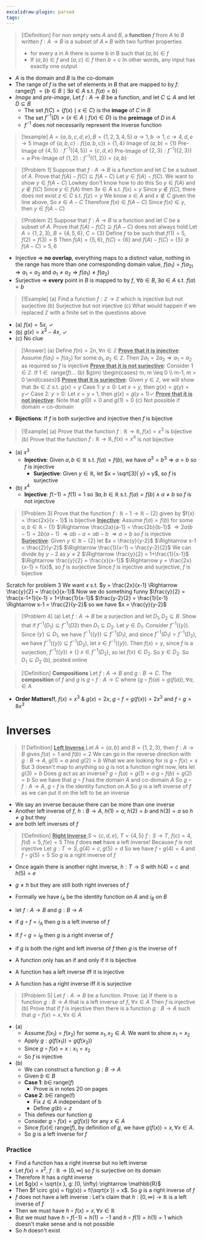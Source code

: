 ```yaml
---
excalidraw-plugin: parsed
tags:
---
```

>[!Definition]
For non empty sets $A$ and $B$, a **function**  $f$ from $A$ to $B$ written $f:A \rightarrow B$ is a subset of $A\times B$ with two further properties
>- for every a in A there is some b in B such that $(a,b) \in f$
>- If $(a,b) \in f \text{ and } (a,c) \in f \text{ then } b = c$
>In other words, any input has exactly one output

- $A$ is the domain and $B$ is the co-domain
- The range of $f$ is the set of elements in $B$ that are mapped to by 
  $f$: range($f$) $= \{ b\in B \mid \exists a\in A \text{ s.t. } f(a) = b \}$
 - *Image* and *pre-image*, Let $f: A \rightarrow B$  be a function, and let $C \subseteq A$ and let $D\subseteq B$ 
	 - The set $f(C) = \{ f(x) \mid x \in C \}$ is the **image** of $C$ in $B$
	 - The set $f^{-1}(D) = \{ x \in A \mid f(x)\in D \}$ is the **preimage** of $D$ in $A$
	 - $f^{-1}$ does not necessarily represent the inverse function
>[!example] 
>$A = \{ a,b,c,d,e \}, B = \{ 1,2,3,4,5 \}$
>$a \rightarrow 1, b \rightarrow 1, c \rightarrow 4, d,e \rightarrow 5$
>Image of $\{ a,b,c \}:f(\{ a,b,c \}) = \{ 1,4 \}$
>Image of $(a,b) = \{ 1 \}$
>Pre-Image of $\{ 4,5 \}:f^{-1}(\{ 4,5 \}) = \{ c,d,e \}$
>Pre-Image of $\{ 2,3 \}:f^{-1}(\{ 2,3 \}) = \varnothing$
>Pre-Image of $\{ 1,2 \}:f^{-1}(\{ 1,2 \}) = \{ a,b \}$

>[!Problem 1]
>Suppose that $f:A\rightarrow B$ is a function and let $C$ be a subset of $A$. Prove that $f(A) - f(C) \subseteq f(A-C)$
>Let $y \in f(A) - f(C)$. We want to show $y \in f(A-C)$ Lowkey don't know how to do this
>So  $y \in f(A) \text{ and } y \not\in f(C)$
>Since $y\in f(A) \text{ then } \exists x \in A \text{ s.t. } f(x) = y$
>Since $y \not\in f(C)$, there does not exist $z\in C$ s.t. $f(z) = y$
>We know $x\in A$ and $x\not\in C$ given the line above, So $x \in A-C$
>Therefore $f(x) \in f(A-C)$
>Since $f(x) \in y$, then $y\in f(A-C)$

>[!Problem 2]
>Suppose that $f:A\rightarrow B$ is a function and let $C$ be a subset of $A$.
>Prove that $f(A) - f(C) \supseteq f(A-C)$ does not always hold
>Let $A = \{ 1,2,3 \}$, $B = \{ 4,5,6 \}$, $C = \{ 3 \}$
>Define $f$ to be such that $f(1) = 5, f(2) = f(3) = 6$
>Then $f(A) = \{ 5,6 \}$, $f(C) = \{ 6 \}$ and $f(A) - f(C) = \{ 5 \} \not\supset f(A-C) = {5,6}$
- Injective $\Rightarrow$ **no overlap**, everything maps to a distinct value, nothing in the range has more than one corresponding domain value, $f(a_{1}) = f(a_{2)} \Rightarrow a_{1} = a_2$ and $a_{1}\neq a_{2} \Rightarrow f(a_{1}) \neq f(a_{2})$
- Surjective $\Rightarrow$ **every** point in $B$ is mapped to by $f$, $\forall b \in B, \exists a \in A \text{ s.t. } f(a) = b$ 
>[!Example]
>(a) Find a function $f: \mathbb{Z} \rightarrow \mathbb{Z}$ which is injective but not surjective
>(b) Surjective but not injective
>(c) What would happen if we replaced $\mathbb{Z}$ with a finite set in the questions above

- (a) $f(x) = 5x$, $\checkmark$
- (b) $g(x) = x^3-4x$, $\checkmark$
- (c) No clue
>[!Answer]
>(a) Define $f(n) = 2n, \forall n \in \mathbb{Z}$ 
><u>**Prove that it is injective**</u>: Assume $f(a_{1}) = f(a_{2})$ for some $a_{1}, a_{2} \in \mathbb{Z}$. Then $2a_{1} = 2a_{2} \Rightarrow a_{1} = a_{2}$ as required so $f$ is injective
><u>**Prove that it is not surjective**</u>: Consider $1 \in \mathbb{Z}$. If $1 \in \text{ range}(f)\dots$
>(b) $g(m) \begin{cases} m, m \leq 0 \\ m-1, m > 0 \end{cases}$ 
><u>**Prove that it is surjective**</u>: Given $y \in \mathbb{Z}$, we will show that $\exists x\in \mathbb{Z}$ s.t. $g(x) = y$
> Case 1: $y \leq 0$: Let $x = y$, then $g(x) = g(y) = y \checkmark$ 
> Case 2: $y > 0$: Let $x = y+1$, then $g(x) = g(y+1) \checkmark$
> <u>**Prove that it is not injective**</u>: Note that $g(0) = 0$ and $g(1) = 0$
>(c) Not possible if domain $=$ co-domain
- **Bijections**: If $f$ is both surjective and injective then $f$ is bijective
>[!Example]
>(a) Prove that the function $f: \mathbb{R} \rightarrow \mathbb{R}, f(x) = x^3$ is bijective
>(b) Prove that the function $f: \mathbb{R} \rightarrow \mathbb{R}, f(x) = x^4$ is not bijective
- (a) $x^3$
	- **Injective**: Given $a,b \in \mathbb{R}$ s.t. $f(a) = f(b)$, we have $a^{3}= b^{3}\Rightarrow a = b$ so $f$ is injective
		- **Surjective**: Given $y \in \mathbb{R}$, let $x = \sqrt[3]{  y} = y$, so $f$ is surjective
- (b) $x^4$ 
	- **Injective**: $f(-1) = f(1) =1$ so $\exists a,b \in \mathbb{R}$ s.t. $f(a) = f(b) \wedge a \neq b$ so $f$ is not injective
>[!Problem 3]
>Prove that the function $f: \mathbb{R} - {1} \rightarrow \mathbb{R} - \{ 2 \}$ given by $f(x) = \frac{2x}{x - 1}$ is bijective
><u>**Injective**</u>: Assume $f(a) = f(b)$ for some $a,b \in \mathbb{R} - \{ 1 \}$
>$\Rightarrow \frac{2a}{a-1} = \frac{2b}{b-1}$
>$\Rightarrow 2a(b-1) = 2b(a-1)$
>$\Rightarrow ab -a = ab - b$
>$\Rightarrow a = b$ so $f$ is injective
><u>**Surjective**</u>: Given $y \in \mathbb{R} - \{ 2 \}$ let $x = \frac{y}{y-2}$
>$\Rightarrow x-1 = \frac{2}{y-2}$
>$\Rightarrow \frac{1}{x-1} = \frac{y-2}{2}$ We can divide by $y-2$ as $y \neq 2$
>$\Rightarrow \frac{y}{2} = 1+\frac{1}{x-1}$ 
>$\Rightarrow \frac{y}{2} = \frac{x}{x-1}$
>$\Rightarrow y = \frac{2x}{x-1} = f(x)$, so $f$ is surjective
>Since $f$ is injective and surjective, $f$ is bijective


Scratch for problem 3
	We want $x$ s.t. $y = \frac{2x}{x-1} \Rightarrow \frac{y}{2} = \frac{x}{x-1}$ Now we do something funny $\frac{y}{2} = \frac{x-1+1}{x-1} = 1+\frac{1}{x-1}$ $\frac{y-2}{2} = \frac{1}{x-1} \Rightarrow x-1 = \frac{2}{y-2}$ so we have $x = \frac{y}{y-2}$

>[!Problem 4]
>(a) Let $f: A \rightarrow B$ be a surjection and let $D_{1},D_{2}\subseteq B$. Show that if $f^{-1}(D_{1})\subseteq f^{-1}(D_{}2)$ then $D_{1}\subseteq D_{2}$.
>Let $y\in D_{1}$. Consider $f^{-1}(\{ y \})$. Since $\{ y \}\subseteq D_{1}$, we have $f^{-1}(\{ y \})\subseteq f^{-1}(D_{1})$, and since $f^{-1}(D_{1}) = f^{-1}(D_{2})$, we have $f^{-1}(\{ y \})\subseteq f^{-1}(D_{2})$, let $x\in f^{-1}(\{ y \})$. Then $f(x) = y$, since $f$ is a surjection, $f^{-1}(\{ y \}) \neq \{  \}$ $x\in f^{-1}(D_{2})$, so let $f(x)\in D_{2}$. So $y\in D_{2}$. So $D_{1}\subseteq D_{2}$
>(b), posted online

>[!Definition]
>**Compositions**
>Let $f: A \rightarrow B$ and $g: B \rightarrow C$. The **composition** of $f$ and $g$ is 
>$g \circ f: A \rightarrow C$
>where $(g \circ f)(a) = g(f(a)), \forall a, \in A$

- **Order Matters!!**, $f(x) = x^3$ & $g(x) = 2x$, $g \circ f = g(f(x)) = 2x^3$ and $f \circ g = 8x^3$
# Inverses
>[! Definition]
><u> **Left Inverse** </u>
>Let $A = \{ a, b \}$ and $B = \{ 1,2,3 \}$, then $f: A \rightarrow B$ gives $f(a) = 1$ and $f(b) = 2$
>We can go in the reverse direction with $g: B \rightarrow A$, $g(1) = a$ and $g(2) = b$
>What we are looking for is $g \circ f (x) = x$ But $3$ doesn't map to anything so $g$ is not a function right now, lets let $g(3) = b$
>Does $g$ act as an inverse? 
>$g \circ f (a) = g(1) = a$
>$g \circ f(b) = g(2) = b$
>So we have that $g \circ f$ has the domain $A$ and co-domain $A$
>So $g \circ f : A \rightarrow A$, $g \circ f$ is the identity function on $A$
>So $g$ is a left inverse of $f$ as we can put it on the left to be an inverse
- We say an inverse because there can be more than one inverse
- Another left inverse of $f$, $h: B \rightarrow A$, $h(1) = a$, $h(2) = b$ and $h(3) = a$ so $h \neq g$ but they 
- are both left inverses of $f$
>[!Definition]
><u>**Right Inverse** </u>
>$S = \{ c, d, e \}$, $T = \{ 4, 5 \}$
>$f: S \rightarrow T$, $f(c) = 4, f(d) = 5, f(e) = 5$
>This $f$ does **not** have a left inverse! Because $f$ is not injective
>Let $g: T \rightarrow S, g(4) = c, g(5) = d$
>So we have $f \circ g (4) = 4$ and $f \circ g (5) = 5$
>So $g$ is a right inverse of $f$

- Once again there is another right inverse, $h: T \rightarrow S$ with $h(4) = c$ and $h(5) = e$
- $g \neq h$ but they are still both right inverses of $f$

- Formally we have $i_{A}$ be the identity function on $A$ and $i_{B}$ on $B$
- let $f: A \rightarrow B$ and $g: B \rightarrow A$
- if $g \circ f = i_{A}$ then $g$ is a left inverse of $f$
- if $f \circ g = i_{B}$ then $g$ is a right inverse of $f$
- if $g$ is both the right and left inverse of $f$ then $g$ is the inverse of f
- A function only has an if and only if it is bijective
- A function has a left inverse iff it is injective
- A function has a right inverse iff it is surjective
>[!Problem 5]
>Let $f: A \rightarrow B$ be a function. Prove:
>(a) If there is a function $g: B \rightarrow A$ that is a left inverse of $f$, $\forall x \in A$
>Then $f$ is injective
>(b) Prove that if $f$ is injective then there is a function $g:B \rightarrow A$ such that $g \circ f(x) = x, \forall x\in A$

 - (a)
	 - Assume $f(x_{1}) = f(x_{2})$ for some $x_{1},x_{2} \in A$. We want to show $x_{1} = x_{2}$
	- Apply $g: g(f(x_{1})) = g(f(x_{2}))$
	- Since $g \circ f (x) = x: x_{1} = x_{2}$
	- So $f$ is injective
- (b)
	- We can construct a function $g: B\rightarrow A$
	- Given $b \in B$
	- **Case 1**: $b \in$ range($f$)
		- Prove is in notes 20 on pages
	- **Case 2**: $b \in$ range(f)
		- Fix $z \in A$ independant of b
		- Define $g(b) = z$
	- This defines our function $g$
	- Consider $g \circ f (x) = g(f(x))$ for any $x \in A$ 
	- Since $f(x) \in$ range($f$), by definition of $g$, we have $g(f(x)) = x, \forall x \in A$.
	- So $g$ is a left inverse for $f$
### Practice
- Find a function has a right inverse but no left inverse
- Let $f(x) = x^2$, $f:\mathbb{R} \rightarrow [0, \infty)$ so $f$ is surjective on its domain
- Therefore It has a right inverse
- Let $g(x) = \sqrt{x }, g: [0, \infty) \rightarrow \mathbb{R}$
- Then $f \circ g(x) = f(g(x)) = f(\sqrt{x }) = x$. So $g$ is a right inverse of $f$ 
- $f$ does not have a left inverse : Let's claim that $h: [0, \infty) \rightarrow \mathbb{R}$ is a left inverse of $f$
- Then we must have $h \circ f(x) = x, \forall x\in \mathbb{R}$ 
- But we must have $h \circ f(-1) = h(1) = -1$ and $h \circ f(1) = h(1) = 1$ which doesn't make sense and is not possible
- So $h$ doesn't exist

